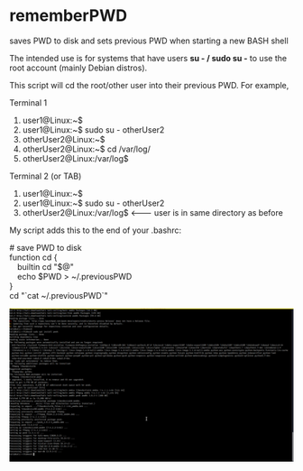 # rememberPWD
saves PWD to disk and sets previous PWD when starting a new BASH shell

The intended use is for systems that have users **su - /  sudo su -** to use the root account (mainly Debian distros).

This script will cd the root/other user into their previous PWD. For example,

Terminal 1
1) user1@Linux:~$
2) user1@Linux:~$ sudo su -  otherUser2
3) otherUser2@Linux:~$
4) otherUser2@Linux:~$ cd /var/log/
5) otherUser2@Linux:/var/log$

Terminal 2 (or TAB)
1) user1@Linux:~$
2) user1@Linux:~$ sudo su -  otherUser2
3) otherUser2@Linux:/var/log$         <--- user is in same directory as before

My script adds this to the end of your .bashrc:

\# save PWD to disk<br>
function cd {<br>
    &emsp;builtin cd "$@"<br>
    &emsp;echo $PWD > ~/.previousPWD<br>
}<br>
cd "\`cat ~/.previousPWD\`"<br>

![Tester](https://github.com/BashSTuff/rememberPWD/blob/master/imagines/Peek%202020-05-28%2020-56.gif)
